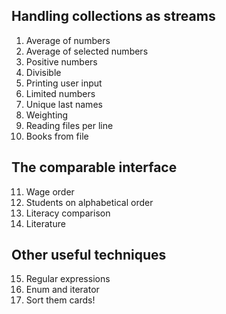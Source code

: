 ## Handling collections as streams
1. Average of numbers
2. Average of selected numbers
3. Positive numbers
4. Divisible
5. Printing user input
6. Limited numbers
7. Unique last names
8. Weighting 
9. Reading files per line
10. Books from file

## The comparable interface
11. Wage order
12. Students on alphabetical order
13. Literacy comparison
14. Literature

## Other useful techniques
15. Regular expressions
16. Enum and iterator
17. Sort them cards!
